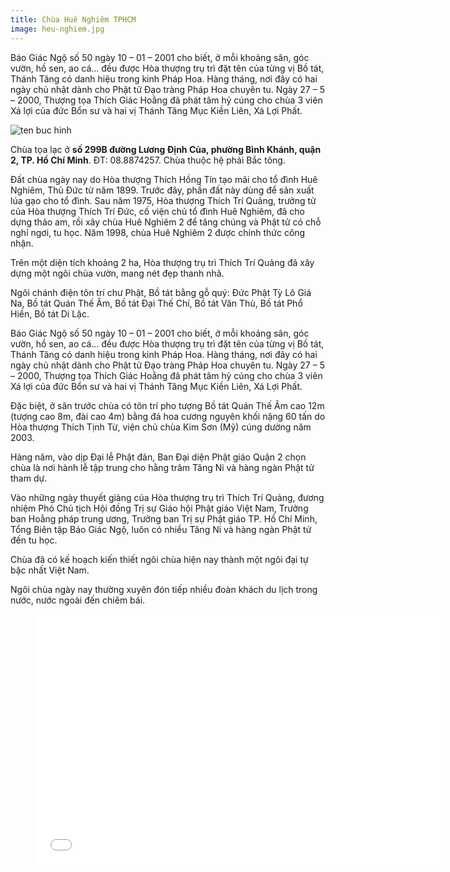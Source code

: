 ```yaml
---
title: Chùa Huê Nghiêm TPHCM
image: heu-nghiem.jpg
---
```


Báo Giác Ngộ số 50 ngày 10 – 01 – 2001 cho biết, ở mỗi khoảng sân, góc vườn, hồ sen, ao cá... đều được Hòa thượng trụ trì đặt tên của từng vị Bồ tát, Thánh Tăng có danh hiệu trong kinh Pháp Hoa. Hàng tháng, nơi đây có hai ngày chủ nhật dành cho Phật tử Đạo tràng Pháp Hoa chuyên tu. Ngày 27 – 5 – 2000, Thượng tọa Thích Giác Hoằng đã phát tâm hỷ cúng cho chùa 3 viên Xá lợi của đức Bổn sư và hai vị Thánh Tăng Mục Kiền Liên, Xá Lợi Phất.

![ten buc hinh](https://ganday.net/wp-content/uploads/2016/05/109248367.jpg "ten buc hinh")

Chùa tọa lạc ở **số 299B đường Lương Định Của, phường Bình Khánh, quận 2, TP. Hồ Chí Minh**. ĐT: 08.8874257. Chùa thuộc hệ phái Bắc tông.

Đất chùa ngày nay do Hòa thượng Thích Hồng Tín tạo mãi cho tổ đình Huê Nghiêm, Thủ Đức từ năm 1899. Trước đây, phần đất này dùng để sản xuất lúa gạo cho tổ đình. Sau năm 1975, Hòa thượng Thích Trí Quảng, trưởng tử của Hòa thượng Thích Trí Đức, cố viện chủ tổ đình Huê Nghiêm, đã cho dựng thảo am, rồi xây chùa Huê Nghiêm 2 để tăng chúng và Phật tử có chỗ nghỉ ngơi, tu học. Năm 1998, chùa Huê Nghiêm 2 được chính thức công nhận.

Trên một diện tích khoảng 2 ha, Hòa thượng trụ trì Thích Trí Quảng đã xây dựng một ngôi chùa vườn, mang nét đẹp thanh nhã.

Ngôi chánh điện tôn trí chư Phật, Bồ tát bằng gỗ quý: Đức Phật Tỳ Lô Giá Na, Bồ tát Quán Thế Âm, Bồ tát Đại Thế Chí, Bồ tát Văn Thù, Bồ tát Phổ Hiền, Bồ tát Di Lặc.

Báo Giác Ngộ số 50 ngày 10 – 01 – 2001 cho biết, ở mỗi khoảng sân, góc vườn, hồ sen, ao cá... đều được Hòa thượng trụ trì đặt tên của từng vị Bồ tát, Thánh Tăng có danh hiệu trong kinh Pháp Hoa. Hàng tháng, nơi đây có hai ngày chủ nhật dành cho Phật tử Đạo tràng Pháp Hoa chuyên tu. Ngày 27 – 5 – 2000, Thượng tọa Thích Giác Hoằng đã phát tâm hỷ cúng cho chùa 3 viên Xá lợi của đức Bổn sư và hai vị Thánh Tăng Mục Kiền Liên, Xá Lợi Phất.

Đặc biệt, ở sân trước chùa có tôn trí pho tượng Bồ tát Quán Thế Âm cao 12m (tượng cao 8m, đài cao 4m) bằng đá hoa cương nguyên khối nặng 60 tấn do Hòa thượng Thích Tịnh Từ, viện chủ chùa Kim Sơn (Mỹ) cúng dường năm 2003.

Hàng năm, vào dịp Đại lễ Phật đản, Ban Đại diện Phật giáo Quận 2 chọn chùa là nơi hành lễ tập trung cho hằng trăm Tăng Ni và hàng ngàn Phật tử tham dự.

Vào những ngày thuyết giảng của Hòa thượng trụ trì Thích Trí Quảng, đương nhiệm Phó Chủ tịch Hội đồng Trị sự Giáo hội Phật giáo Việt Nam, Trưởng ban Hoằng pháp trung ương, Trưởng ban Trị sự Phật giáo TP. Hồ Chí Minh, Tổng Biên tập Báo Giác Ngộ, luôn có nhiều Tăng Ni và hàng ngàn Phật tử đến tu học.

Chùa đã có kế hoạch kiến thiết ngôi chùa hiện nay thành một ngôi đại tự bậc nhất Việt Nam.

Ngôi chùa ngày nay thường xuyên đón tiếp nhiều đoàn khách du lịch trong nước, nước ngoài đến chiêm bái.


<figure><iframe width="650" height="400" src="//www.youtube-nocookie.com/embed/4wUbh2aPVY4" frameborder="0" allowfullscreen></iframe></figure>


